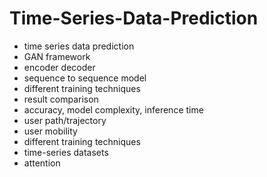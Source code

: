 # Time-Series-Data-Prediction
- time series data prediction 
- GAN framework 
- encoder decoder 
- sequence to sequence model 
- different training techniques 
- result comparison 
- accuracy, model complexity, inference time 
- user path/trajectory 
- user mobility
- different training techniques
- time-series datasets
- attention
  
